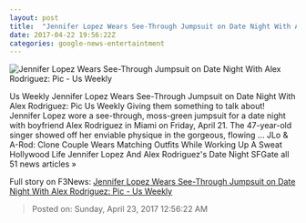 ```yaml
---
layout: post
title:  "Jennifer Lopez Wears See-Through Jumpsuit on Date Night With Alex Rodriguez: Pic - Us Weekly"
date: 2017-04-22 19:56:22Z
categories: google-news-entertaintment
---
```


![Jennifer Lopez Wears See-Through Jumpsuit on Date Night With Alex Rodriguez: Pic - Us Weekly](http://img.usmagazine.com/social/alex-rodriguez-jennier-lopez-3a821b90-9015-4b2b-9f1c-746bcd638167.jpg)

Us Weekly Jennifer Lopez Wears See-Through Jumpsuit on Date Night With Alex Rodriguez: Pic Us Weekly Giving them something to talk about! Jennifer Lopez wore a see-through, moss-green jumpsuit for a date night with boyfriend Alex Rodriguez in Miami on Friday, April 21. The 47-year-old singer showed off her enviable physique in the gorgeous, flowing ... JLo & A-Rod: Clone Couple Wears Matching Outfits While Working Up A Sweat Hollywood Life Jennifer Lopez And Alex Rodriguez's Date Night SFGate all 51 news articles »


Full story on F3News: [Jennifer Lopez Wears See-Through Jumpsuit on Date Night With Alex Rodriguez: Pic - Us Weekly](http://www.f3nws.com/n/2btSDG)

> Posted on: Sunday, April 23, 2017 12:56:22 AM
